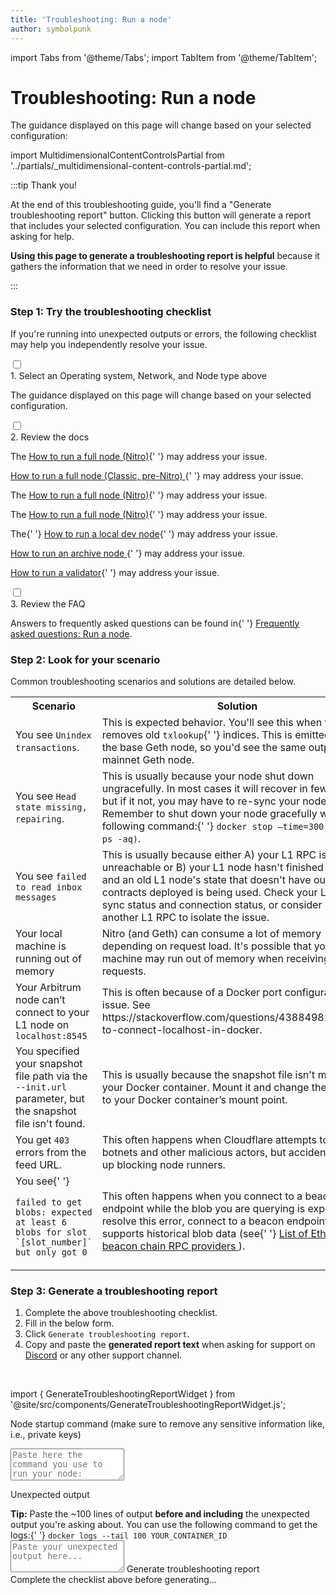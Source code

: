 ```yaml
---
title: 'Troubleshooting: Run a node'
author: symbolpunk
---
```


import Tabs from '@theme/Tabs';
import TabItem from '@theme/TabItem';

# Troubleshooting: Run a node

The guidance displayed on this page will change based on your selected configuration:

import MultidimensionalContentControlsPartial from '../partials/_multidimensional-content-controls-partial.md';

<MultidimensionalContentControlsPartial />

:::tip Thank you!

At the end of this troubleshooting guide, you'll find a "Generate troubleshooting report" button. Clicking this button will generate a report that includes your selected configuration. You can include this report when asking for help.

**Using this page to generate a troubleshooting report is helpful** because it gathers the information that we need in order to resolve your issue.

:::

### Step 1: Try the troubleshooting checklist

If you're running into unexpected outputs or errors, the following checklist may help you independently resolve your issue.

<div className="hide-tabs">
  <div className="checklist">
    <div className="task">
      <div className="input-container">
        <input id="tc-1" type="checkbox" />
        <span className="done"></span>
      </div>
      <div className="guidance-container">
        <label htmlFor="tc-1">1. Select an Operating system, Network, and Node type above</label>
        <p>The guidance displayed on this page will change based on your selected configuration.</p>
      </div>
    </div>
    <div className="task">
      <div className="input-container">
        <input id="tc-2" type="checkbox" />
        <span className="done"></span>
      </div>
      <div className="guidance-container">
        <label htmlFor="tc-2">2. Review the docs</label>
        <Tabs
          className="tabgroup-with-label node-type-tabgroup"
          groupId="node-type"
          defaultValue="full-node"
          values={[
            { label: 'Node type:', value: 'label' },
            { label: 'Full node', value: 'full-node' },
            { label: 'Archive node', value: 'archive-node' },
            { label: 'Validator node', value: 'validator-node' },
          ]}
        >
          <TabItem className="unclickable-element" value="label"></TabItem>
          <TabItem value="full-node">
            <Tabs
              className="tabgroup-with-label network-tabgroup"
              groupId="network"
              defaultValue="arb-one-nitro"
              values={[
                { label: 'Network:', value: 'label' },
                { label: 'Arbitrum One (Nitro)', value: 'arb-one-nitro' },
                { label: 'Arbitrum One (Classic)', value: 'arb-one-classic' },
                { label: 'Arbitrum Nova', value: 'arb-nova' },
                { label: 'Arbitrum Sepolia', value: 'arb-sepolia' },
                { label: 'Localhost', value: 'localhost' },
              ]}
            >
              <TabItem className="unclickable-element" value="label"></TabItem>
              <TabItem value="arb-one-nitro">
                <p>
                  The <a href="/run-arbitrum-node/run-full-node">How to run a full node (Nitro)</a>{' '}
                  may address your issue.
                </p>
              </TabItem>
              <TabItem value="arb-one-classic">
                <p>
                  <a href="/run-arbitrum-node/more-types/run-classic-node">
                    How to run a full node (Classic, pre-Nitro)
                  </a>{' '}
                  may address your issue.
                </p>
              </TabItem>
              <TabItem value="arb-nova">
                <p>
                  The <a href="/run-arbitrum-node/run-full-node">How to run a full node (Nitro)</a>{' '}
                  may address your issue.
                </p>
              </TabItem>
              <TabItem value="arb-sepolia">
                <p>
                  The <a href="/run-arbitrum-node/run-full-node">How to run a full node (Nitro)</a>{' '}
                  may address your issue.
                </p>
              </TabItem>
              <TabItem value="localhost">
                <p>
                  The{' '}
                  <a href="/run-arbitrum-node/run-local-dev-node">How to run a local dev node</a>{' '}
                  may address your issue.
                </p>
              </TabItem>
            </Tabs>
          </TabItem>
          <TabItem value="archive-node">
            <p>
              <a href="/run-arbitrum-node/more-types/run-archive-node">
                How to run an archive node
              </a>{' '}
              may address your issue.
            </p>
          </TabItem>
          <TabItem value="validator-node">
            <p>
              <a href="/run-arbitrum-node/more-types/run-validator-node">How to run a validator</a>{' '}
              may address your issue.
            </p>
          </TabItem>
        </Tabs>
      </div>
    </div>
    <div className="task">
      <div className="input-container">
        <input id="tc-3" type="checkbox" />
        <span className="done"></span>
      </div>
      <div className="guidance-container">
        <label htmlFor="tc-3">3. Review the FAQ</label>
        <p>
          Answers to frequently asked questions can be found in{' '}
          <a href="/node-running/faq">Frequently asked questions: Run a node</a>.
        </p>
      </div>
    </div>
  </div>
</div>

### Step 2: Look for your scenario

Common troubleshooting scenarios and solutions are detailed below.

<table className="small-table">
  <tbody>
    <tr>
      <th style={{ minWidth: 180 + 'px' }}>Scenario</th>
      <th>Solution</th>
    </tr>
    <tr>
      <td>
        You see <code>Unindex transactions</code>.
      </td>
      <td>
        This is expected behavior. You'll see this when your node removes old <code>txlookup</code>{' '}
        indices. This is emitted from the base Geth node, so you'd see the same output from a
        mainnet Geth node.
      </td>
    </tr>
    <tr>
      <td>
        You see <code>Head state missing, repairing</code>.
      </td>
      <td>
        This is usually because your node shut down ungracefully. In most cases it will recover in
        few minutes, but if it not, you may have to re-sync your node. Remember to shut down your
        node gracefully with the following command:{' '}
        <code>docker stop —time=300 $(docker ps -aq)</code>.
      </td>
    </tr>
    <tr>
      <td>
        You see <code>failed to read inbox messages</code>
      </td>
      <td>
        This is usually because either A) your L1 RPC is unreachable or B) your L1 node hasn't
        finished syncing and an old L1 node's state that doesn't have our inbox contracts deployed
        is being used. Check your L1 RPC sync status and connection status, or consider using
        another L1 RPC to isolate the issue.
      </td>
    </tr>
    <tr>
      <td>Your local machine is running out of memory</td>
      <td>
        Nitro (and Geth) can consume a lot of memory depending on request load. It's possible that
        your machine may run out of memory when receiving tons of requests.
      </td>
    </tr>
    <tr>
      <td>
        Your Arbitrum node can’t connect to your L1 node on <code>localhost:8545</code>
      </td>
      <td>
        This is often because of a Docker port configuration issue. See
        https://stackoverflow.com/questions/43884981/unable-to-connect-localhost-in-docker.
      </td>
    </tr>
    <tr>
      <td>
        You specified your snapshot file path via the <code>--init.url</code> parameter, but the
        snapshot file isn't found.
      </td>
      <td>
        This is usually because the snapshot file isn't mounted to your Docker container. Mount it
        and change the file path to your Docker container’s mount point.
      </td>
    </tr>
    <tr>
      <td>
        You get <code>403</code> errors from the feed URL.
      </td>
      <td>
        This often happens when Cloudflare attempts to block botnets and other malicious actors, but
        accidentally ends up blocking node runners.
      </td>
    </tr>
    <tr>
      <td>
        You see{' '}
        <code>
          failed to get blobs: expected at least 6 blobs for slot `[slot_number]` but only got 0
        </code>
      </td>
      <td>
        This often happens when you connect to a beacon chain endpoint while the blob you are
        querying is expired. To resolve this error, connect to a beacon endpoint which supports
        historical blob data (see{' '}
        <a href="/run-arbitrum-node/l1-ethereum-beacon-chain-rpc-providers#list-of-ethereum-beacon-chain-rpc-providers">
          List of Ethereum beacon chain RPC providers
        </a>
        ).
      </td>
    </tr>
  </tbody>
</table>

<!--
#### Troubleshooting your feed relay

import FeedRelayTroubleshootingPartial from '@site/../arbitrum-docs/node-running/partials/_feed-relay-troubleshooting.md';

<FeedRelayTroubleshootingPartial />
-->

### Step 3: Generate a troubleshooting report

1.  Complete the above troubleshooting checklist.
2.  Fill in the below form.
3.  Click `Generate troubleshooting report`.
4.  Copy and paste the **generated report text** when asking for support on [Discord](https://discord.gg/ZpZuw7p) or any other support channel.

<br />

import { GenerateTroubleshootingReportWidget } from '@site/src/components/GenerateTroubleshootingReportWidget.js';

<GenerateTroubleshootingReportWidget />

<div className="troubleshooting-report-area">
  <p>
    Node startup command (make sure to remove any sensitive information like, i.e., private keys)
  </p>
  <textarea
    id="vn-cmd"
    rows="3"
    placeholder='Paste here the command you use to run your node: "docker run ..."'
  ></textarea>
  <p>Unexpected output</p>
  <span>
    <strong>Tip:</strong> Paste the ~100 lines of output <strong>before and including</strong> the
    unexpected output you're asking about. You can use the following command to get the logs:{' '}
  </span>
  <code>docker logs --tail 100 YOUR_CONTAINER_ID</code>
  <textarea id="output" rows="3" placeholder="Paste your unexpected output here..."></textarea>
  <a id="generate-report" className="generate-report">
    Generate troubleshooting report
  </a>
  <div id="generated-report" className="generated-report">
    Complete the checklist above before generating...
  </div>
</div>

<!-- todo: gpt-n + langchain + pinecone -->
